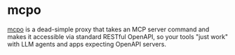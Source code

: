 mcpo
====

[mcpo][1] is a dead-simple proxy that takes an MCP server command and makes it
accessible via standard RESTful OpenAPI, so your tools "just work" with LLM
agents and apps expecting OpenAPI servers.

[1]: https://github.com/open-webui/mcpo
